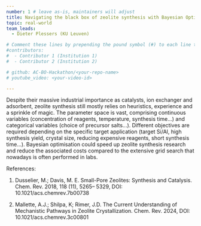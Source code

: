```yaml
---
number: 1 # leave as-is, maintainers will adjust
title: Navigating the black box of zeolite synthesis with Bayesian Optimization
topic: real-world
team_leads:
  - Dieter Plessers (KU Leuven)

# Comment these lines by prepending the pound symbol (#) to each line to hide these elements
#contributors:
#  - Contributor 1 (Institution 1)
#  - Contributor 2 (Institution 2)

# github: AC-BO-Hackathon/<your-repo-name>
# youtube_video: <your-video-id>

---
```


Despite their massive industrial importance as catalysts, ion exchanger and adsorbent, zeolite synthesis still mostly relies on heuristics, experience and a sprinkle of magic. The parameter space is vast, comprising continuous variables (concentration of reagents, temperature, synthesis time...) and categorical variables (choice of precursor salts...). Different objectives are required depending on the specific target application (target Si/Al, high synthesis yield, crystal size, reducing expensive reagents, short synthesis time...). Bayesian optimisation could speed up zeolite synthesis research and reduce the associated costs compared to the extensive grid search that nowadays is often performed in labs. 

References:

1. Dusselier, M.; Davis, M. E. Small-Pore Zeolites: Synthesis and Catalysis. Chem. Rev. 2018, 118 (11), 5265– 5329,  DOI: 10.1021/acs.chemrev.7b00738

2. Mallette, A.J.; Shilpa, K; Rimer, J.D. The Current Understanding of Mechanistic Pathways in Zeolite Crystallization. Chem. Rev. 2024,  DOI: 10.1021/acs.chemrev.3c00801
